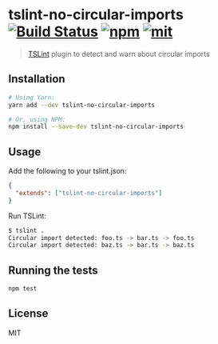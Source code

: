 # tslint-no-circular-imports [![Build Status][build]](https://circleci.com/gh/bcherny/tslint-no-circular-imports) [![npm]](https://www.npmjs.com/package/tslint-no-circular-imports) [![mit]](https://opensource.org/licenses/MIT)

[build]: https://img.shields.io/circleci/project/bcherny/tslint-no-circular-imports.svg?branch=master&style=flat-square
[npm]: https://img.shields.io/npm/v/tslint-no-circular-imports.svg?style=flat-square
[mit]: https://img.shields.io/npm/l/tslint-no-circular-imports.svg?style=flat-square

> [TSLint](https://palantir.github.io/tslint/) plugin to detect and warn about circular imports

## Installation

```sh
# Using Yarn:
yarn add --dev tslint-no-circular-imports

# Or, using NPM:
npm install --save-dev tslint-no-circular-imports
```

## Usage

Add the following to your tslint.json:

```json
{
  "extends": ["tslint-no-circular-imports"]
}
```

Run TSLint:

```sh
$ tslint .
Circular import detected: foo.ts -> bar.ts -> foo.ts
Circular import detected: baz.ts -> bar.ts -> baz.ts
```

## Running the tests

```sh
npm test
```

## License

MIT